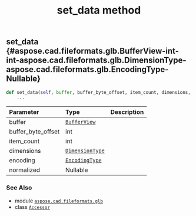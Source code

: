 ﻿---
title: set_data method
second_title: Aspose.CAD for Python via .NET API References
description: 
type: docs
weight: 50
url: /python-net/aspose.cad.fileformats.glb/accessor/set_data/
is_root: false
---

## set_data {#aspose.cad.fileformats.glb.BufferView-int-int-aspose.cad.fileformats.glb.DimensionType-aspose.cad.fileformats.glb.EncodingType-Nullable<bool>}





```python
def set_data(self, buffer, buffer_byte_offset, item_count, dimensions, encoding, normalized):
    ...
```


| Parameter | Type | Description |
| :- | :- | :- |
| buffer | [`BufferView`](/cad/python-net/aspose.cad.fileformats.glb/bufferview) |  |
| buffer_byte_offset | int |  |
| item_count | int |  |
| dimensions | [`DimensionType`](/cad/python-net/aspose.cad.fileformats.glb/dimensiontype) |  |
| encoding | [`EncodingType`](/cad/python-net/aspose.cad.fileformats.glb/encodingtype) |  |
| normalized | Nullable<bool> |  |



### See Also
* module [`aspose.cad.fileformats.glb`](../../)
* class [`Accessor`](/cad/python-net/aspose.cad.fileformats.glb/accessor)
